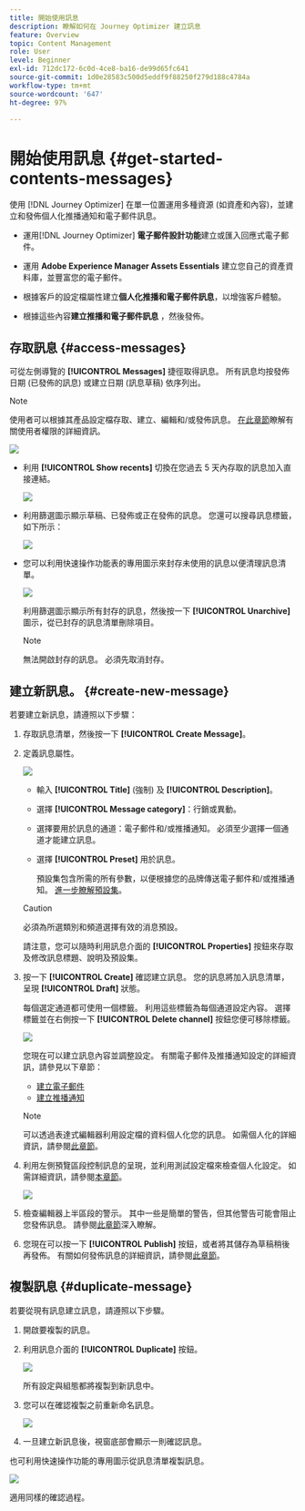 ```yaml
---
title: 開始使用訊息
description: 瞭解如何在 Journey Optimizer 建立訊息
feature: Overview
topic: Content Management
role: User
level: Beginner
exl-id: 712dc172-6c0d-4ce8-ba16-de99d65fc641
source-git-commit: 1d0e28583c500d5eddf9f88250f279d188c4784a
workflow-type: tm+mt
source-wordcount: '647'
ht-degree: 97%

---
```


# 開始使用訊息 {#get-started-contents-messages}

使用 [!DNL Journey Optimizer] 在單一位置運用多種資源 (如資產和內容)，並建立和發佈個人化推播通知和電子郵件訊息。

* 運用[!DNL Journey Optimizer] **電子郵件設計功能**&#x200B;建立或匯入回應式電子郵件。

* 運用 **Adobe Experience Manager Assets Essentials** 建立您自己的資產資料庫，並豐富您的電子郵件。

* 根據客戶的設定檔屬性建立&#x200B;**個人化推播和電子郵件訊息**，以增強客戶體驗。

* 根據這些內容&#x200B;**建立推播和電子郵件訊息** ，然後發佈。

## 存取訊息 {#access-messages}

可從左側導覽的 **[!UICONTROL Messages]** 捷徑取得訊息。 所有訊息均按發佈日期 (已發佈的訊息) 或建立日期 (訊息草稿) 依序列出。

>[!NOTE]
>
>使用者可以根據其產品設定檔存取、建立、編輯和/或發佈訊息。 [在此章節](../administration/permissions.md)瞭解有關使用者權限的詳細資訊。

![](assets/messages-list.png)

* 利用 **[!UICONTROL Show recents]** 切換在您過去 5 天內存取的訊息加入直接連結。

   ![](assets/show-recent-messages.png)

* 利用篩選圖示顯示草稿、已發佈或正在發佈的訊息。 您還可以搜尋訊息標籤，如下所示：

   ![](assets/filter-messages.png)

* 您可以利用快速操作功能表的專用圖示來封存未使用的訊息以便清理訊息清單。

   ![](assets/archive-message.png)

   利用篩選圖示顯示所有封存的訊息，然後按一下 **[!UICONTROL Unarchive]** 圖示，從已封存的訊息清單刪除項目。

   >[!NOTE]
   >
   >無法開啟封存的訊息。 必須先取消封存。

## 建立新訊息。 {#create-new-message}

若要建立新訊息，請遵照以下步驟：

1. 存取訊息清單，然後按一下 **[!UICONTROL Create Message]**。

1. 定義訊息屬性。

   ![](assets/create-message-properties.png)

   * 輸入 **[!UICONTROL Title]** (強制) 及 **[!UICONTROL Description]**。

   * 選擇 **[!UICONTROL Message category]**：行銷或異動。

   * 選擇要用於訊息的通道：電子郵件和/或推播通知。 必須至少選擇一個通道才能建立訊息。

   * 選擇 **[!UICONTROL Preset]** 用於訊息。

      預設集包含所需的所有參數，以便根據您的品牌傳送電子郵件和/或推播通知。 [進一步瞭解預設集](../configuration/message-presets.md)。
   >[!CAUTION]
   >
   >必須為所選類別和頻道選擇有效的消息預設。

   請注意，您可以隨時利用訊息介面的 **[!UICONTROL Properties]** 按鈕來存取及修改訊息標題、說明及預設集。

1. 按一下 **[!UICONTROL Create]** 確認建立訊息。 您的訊息將加入訊息清單，呈現 **[!UICONTROL Draft]** 狀態。

   每個選定通道都可使用一個標籤。 利用這些標籤為每個通道設定內容。 選擇標籤並在右側按一下 **[!UICONTROL Delete channel]** 按鈕您便可移除標籤。

   ![](assets/create-messages-content.png)

   您現在可以建立訊息內容並調整設定。 有關電子郵件及推播通知設定的詳細資訊，請參見以下章節：

   * [建立電子郵件](create-email.md)
   * [建立推播通知](create-push.md)

   >[!NOTE]
   >   
   >可以透過表達式編輯器利用設定檔的資料個人化您的訊息。 如需個人化的詳細資訊，請參閱[此章節](../personalization/personalize.md)。

1. 利用左側預覽區段控制訊息的呈現，並利用測試設定檔來檢查個人化設定。 如需詳細資訊，請參閱[本章節](../design/preview.md)。

   ![](assets/messages-simple-preview.png)

1. 檢查編輯器上半區段的警示。  其中一些是簡單的警告，但其他警告可能會阻止您發佈訊息。 請參閱[此章節](alerts.md)深入瞭解。

1. 您現在可以按一下 **[!UICONTROL Publish]** 按鈕，或者將其儲存為草稿稍後再發佈。 有關如何發佈訊息的詳細資訊，請參閱[此章節](publish-manage-message.md)。

## 複製訊息 {#duplicate-message}

若要從現有訊息建立訊息，請遵照以下步驟。

1. 開啟要複製的訊息。

1. 利用訊息介面的 **[!UICONTROL Duplicate]** 按鈕。

   ![](assets/message-duplicate.png)

   所有設定與組態都將複製到新訊息中。

1. 您可以在確認複製之前重新命名訊息。

   ![](assets/message-duplicate-confirm.png)

1. 一旦建立新訊息後，視窗底部會顯示一則確認訊息。

也可利用快速操作功能的專用圖示從訊息清單複製訊息。

![](assets/message-duplicate-from-list.png)

適用同樣的確認過程。

